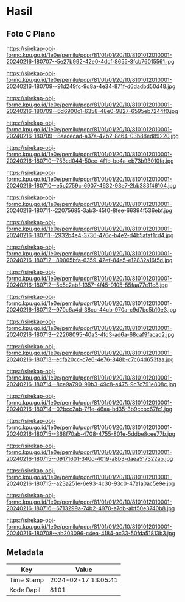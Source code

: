 # Hasil

## Foto C Plano

https://sirekap-obj-formc.kpu.go.id/1e0e/pemilu/pdpr/81/01/01/20/10/8101012010001-20240216-180707--5e27b992-42e0-4dcf-8655-3fcb76015561.jpg

https://sirekap-obj-formc.kpu.go.id/1e0e/pemilu/pdpr/81/01/01/20/10/8101012010001-20240216-180709--91d249fc-9d8a-4e34-871f-d6dadbd50d48.jpg

https://sirekap-obj-formc.kpu.go.id/1e0e/pemilu/pdpr/81/01/01/20/10/8101012010001-20240216-180709--6d6900c1-6358-48e0-9827-6595eb7244f0.jpg

https://sirekap-obj-formc.kpu.go.id/1e0e/pemilu/pdpr/81/01/01/20/10/8101012010001-20240216-180709--8aacecad-a37a-42b2-8c64-03b88ed89220.jpg

https://sirekap-obj-formc.kpu.go.id/1e0e/pemilu/pdpr/81/01/01/20/10/8101012010001-20240216-180710--753cd044-50ce-4f1b-be4a-eb73b93010fa.jpg

https://sirekap-obj-formc.kpu.go.id/1e0e/pemilu/pdpr/81/01/01/20/10/8101012010001-20240216-180710--e5c2759c-6907-4632-93e7-2bb383f46104.jpg

https://sirekap-obj-formc.kpu.go.id/1e0e/pemilu/pdpr/81/01/01/20/10/8101012010001-20240216-180711--22075685-3ab3-45f0-8fee-66394f536ebf.jpg

https://sirekap-obj-formc.kpu.go.id/1e0e/pemilu/pdpr/81/01/01/20/10/8101012010001-20240216-180711--2932b4e4-3736-476c-b4e2-d4b5afaf1cd4.jpg

https://sirekap-obj-formc.kpu.go.id/1e0e/pemilu/pdpr/81/01/01/20/10/8101012010001-20240216-180712--89005bfa-6359-42ef-84e5-e12832a16f5d.jpg

https://sirekap-obj-formc.kpu.go.id/1e0e/pemilu/pdpr/81/01/01/20/10/8101012010001-20240216-180712--5c5c2abf-1357-4f45-9105-55faa77e11c8.jpg

https://sirekap-obj-formc.kpu.go.id/1e0e/pemilu/pdpr/81/01/01/20/10/8101012010001-20240216-180712--970c6a4d-38cc-44cb-970a-c9d7bc5b10e3.jpg

https://sirekap-obj-formc.kpu.go.id/1e0e/pemilu/pdpr/81/01/01/20/10/8101012010001-20240216-180713--22268095-40a3-4fd3-ad6a-68caf9facad2.jpg

https://sirekap-obj-formc.kpu.go.id/1e0e/pemilu/pdpr/81/01/01/20/10/8101012010001-20240216-180713--ecfa20cc-c7e6-4e76-848b-c7c64d653faa.jpg

https://sirekap-obj-formc.kpu.go.id/1e0e/pemilu/pdpr/81/01/01/20/10/8101012010001-20240216-180714--8ce9a790-99b3-49c8-a475-9c7c791e808c.jpg

https://sirekap-obj-formc.kpu.go.id/1e0e/pemilu/pdpr/81/01/01/20/10/8101012010001-20240216-180714--02bcc2ab-7f1e-46aa-bd35-3b9ccbc67fc1.jpg

https://sirekap-obj-formc.kpu.go.id/1e0e/pemilu/pdpr/81/01/01/20/10/8101012010001-20240216-180715--368f70ab-4708-4755-801e-5ddbe8cee77b.jpg

https://sirekap-obj-formc.kpu.go.id/1e0e/pemilu/pdpr/81/01/01/20/10/8101012010001-20240216-180715--09171601-340c-4019-a8b3-daea517322ab.jpg

https://sirekap-obj-formc.kpu.go.id/1e0e/pemilu/pdpr/81/01/01/20/10/8101012010001-20240216-180715--a23a251e-6e93-4c30-93c0-47a1a0ac5e9e.jpg

https://sirekap-obj-formc.kpu.go.id/1e0e/pemilu/pdpr/81/01/01/20/10/8101012010001-20240216-180716--6713299a-74b2-4970-a7db-abf50e3740b8.jpg

https://sirekap-obj-formc.kpu.go.id/1e0e/pemilu/pdpr/81/01/01/20/10/8101012010001-20240216-180708--ab203096-c4ea-4184-ac33-50fda51813b3.jpg


## Metadata

| Key        | Value               |
| ---------- | ------------------- |
| Time Stamp | 2024-02-17 13:05:41 |
| Kode Dapil | 8101                |



